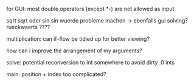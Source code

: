 for GUI: most double operators (except *-) are not allowed as input

sqrt sqrt oder sin sin wuerde probleme machen -> ebenfalls gui solving? 
 rueckwaerts ????

multiplication: can if-flow be tidied up for better viewing? 

how can i improve the arrangement of my arguments?

solve:
 potential reconversion to int somewhere to avoid dirty .0 ints

main:
 position + index too complicated?